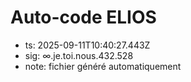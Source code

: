 # Auto-code ELIOS
- ts: 2025-09-11T10:40:27.443Z
- sig: ∞.je.toi.nous.432.528
- note: fichier généré automatiquement
